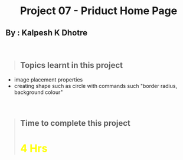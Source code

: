 # <center>**Project 07 - Priduct Home Page**</center>

## **By : Kalpesh K Dhotre**
<br>

> ## Topics learnt in this project
- image placement properties
- creating shape such as circle with commands such "border radius, background colour"
<br><br><br>

> ## Time to complete this project 
> # <font color="Yellow">**4 Hrs**</font>